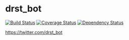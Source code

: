 # drst_bot

[![Build Status](https://travis-ci.org/sapphiredev/drst_bot.svg?branch=master)](https://travis-ci.org/sapphiredev/drst_bot)
[![Coverage Status](https://coveralls.io/repos/github/sapphiredev/drst_bot/badge.svg?branch=master)](https://coveralls.io/github/sapphiredev/drst_bot?branch=master)
[![Dependency Status](https://gemnasium.com/badges/github.com/sapphiredev/drst_bot.svg)](https://gemnasium.com/github.com/sapphiredev/drst_bot)

https://twitter.com/drst_bot
